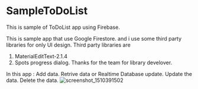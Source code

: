 # SampleToDoList
This is sample of ToDoList app using Firebase.

This is sample app that use Google Firestore. and i use some third party libraries for only UI design.
Third party libraries are
1. MaterialEditText-2.1.4
2. Spots progress dialog.
Thanks for the team for library develover.

In this app :
Add data.
Retrive data or Realtime Database update.
Update the data.
Delete the data.
![screenshot_1510391502](https://user-images.githubusercontent.com/9721321/32688066-d5337a78-c6ef-11e7-9d12-dabcd9517f8c.png)
